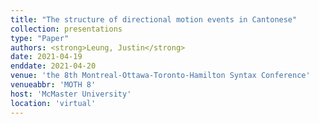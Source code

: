 ```yaml
---
title: "The structure of directional motion events in Cantonese"
collection: presentations
type: "Paper"
authors: <strong>Leung, Justin</strong>
date: 2021-04-19
enddate: 2021-04-20
venue: 'the 8th Montreal-Ottawa-Toronto-Hamilton Syntax Conference'
venueabbr: 'MOTH 8'
host: 'McMaster University'
location: 'virtual'
---
```

